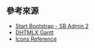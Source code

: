 ## 參考來源
- [Start Bootstrap - SB Admin 2](https://startbootstrap.com/theme/sb-admin-2/)
- [DHTMLX Gantt](https://dhtmlx.com/docs/products/dhtmlxGantt/)
- [Icons Reference](https://www.w3schools.com/icons/icons_reference.asp)